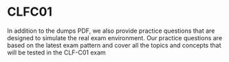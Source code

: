 # CLFC01
 In addition to the dumps PDF, we also provide practice questions that are designed to simulate the real exam environment. Our practice questions are based on the latest exam pattern and cover all the topics and concepts that will be tested in the CLF-C01 exam
